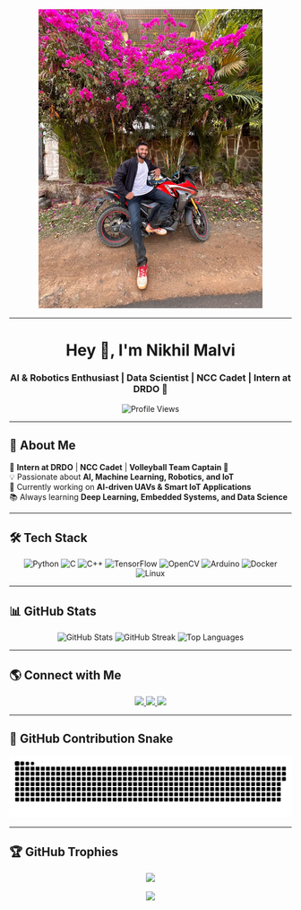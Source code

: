 <div align="center">
  <img src="IMG-20250301-WA0013.jpg" width="400" />
</div> 

-----

<h1 align="center">Hey 👋, I'm Nikhil Malvi</h1>
<h3 align="center">AI & Robotics Enthusiast | Data Scientist | NCC Cadet | Intern at DRDO 🚀</h3>

<p align="center">
  <img src="https://komarev.com/ghpvc/?username=ScriptSherpa&color=blue" alt="Profile Views" />
</p>

-----

## 🚀 About Me  
🎯 **Intern at DRDO** | **NCC Cadet** | **Volleyball Team Captain 🏐**  
💡 Passionate about **AI, Machine Learning, Robotics, and IoT**  
🔭 Currently working on **AI-driven UAVs & Smart IoT Applications**  
📚 Always learning **Deep Learning, Embedded Systems, and Data Science**  
  

----

## 🛠 Tech Stack  
<div align="center">
  <img src="https://cdn.jsdelivr.net/gh/devicons/devicon/icons/python/python-original.svg" height="50" alt="Python" />
  <img src="https://cdn.jsdelivr.net/gh/devicons/devicon/icons/c/c-original.svg" height="50" alt="C" />
  <img src="https://cdn.jsdelivr.net/gh/devicons/devicon/icons/cplusplus/cplusplus-original.svg" height="50" alt="C++" />
  <img src="https://cdn.jsdelivr.net/gh/devicons/devicon/icons/tensorflow/tensorflow-original.svg" height="50" alt="TensorFlow" />
  <img src="https://cdn.jsdelivr.net/gh/devicons/devicon/icons/opencv/opencv-original.svg" height="50" alt="OpenCV" />
  <img src="https://cdn.jsdelivr.net/gh/devicons/devicon/icons/arduino/arduino-original.svg" height="50" alt="Arduino" />
  <img src="https://cdn.jsdelivr.net/gh/devicons/devicon/icons/docker/docker-original.svg" height="50" alt="Docker" />
  <img src="https://cdn.jsdelivr.net/gh/devicons/devicon/icons/linux/linux-original.svg" height="50" alt="Linux" />
</div>

---

## 📊 GitHub Stats  
<div align="center">
  <img src="https://github-readme-stats.vercel.app/api?username=ScriptSherpa&show_icons=true&theme=dracula" height="160" alt="GitHub Stats" />
  <img src="https://streak-stats.demolab.com?user=ScriptSherpa&theme=dark&hide_border=false" height="160" alt="GitHub Streak" />
  <img src="https://github-readme-stats.vercel.app/api/top-langs?username=ScriptSherpa&layout=compact&theme=dracula" height="160" alt="Top Languages" />
</div>

---

## 🌎 Connect with Me  
<div align="center">
  <a href="https://www.linkedin.com/in/gc-nikhil-malvi-757647241/">
    <img src="https://img.shields.io/badge/LinkedIn-0077B5?style=for-the-badge&logo=linkedin&logoColor=white" />
  </a>
  <a href="https://x.com/captain_slyvest">
    <img src="https://img.shields.io/badge/Twitter-1DA1F2?style=for-the-badge&logo=twitter&logoColor=white" />
  </a>
  <a href="malvinikhil177@gmail.com">
    <img src="https://img.shields.io/badge/Email-D14836?style=for-the-badge&logo=gmail&logoColor=white" />
  </a>
</div>

---

## 🐍 GitHub Contribution Snake  
<div align="center">  
  <picture>
    <source media="(prefers-color-scheme: dark)" srcset="https://raw.githubusercontent.com/ScriptSherpa/ScriptSherpa/output/github-contribution-grid-snake-dark.svg">
    <source media="(prefers-color-scheme: light)" srcset="https://raw.githubusercontent.com/ScriptSherpa/ScriptSherpa/output/github-contribution-grid-snake.svg">
    <img alt="GitHub Contribution Grid Snake" src="https://raw.githubusercontent.com/ScriptSherpa/ScriptSherpa/output/github-contribution-grid-snake.svg">
  </picture>
</div>

---
## 🏆 GitHub Trophies
<div align="center">

![](https://github-profile-trophy.vercel.app/?username=Akshint0407&theme=radical&no-frame=false&no-bg=false&margin-w=4)
</div>
<div align="center">
  <img src="https://visitor-badge.laobi.icu/badge?page_id=ScriptSherpa.ScriptSherpa" />
</div>
